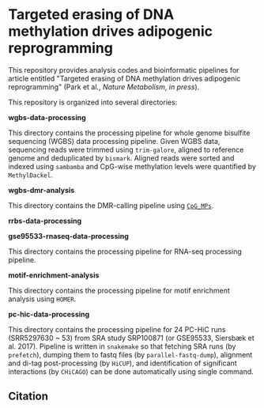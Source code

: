# Targeted erasing of DNA methylation drives adipogenic reprogramming

This repository provides analysis codes and bioinformatic pipelines for article entitled "Targeted erasing of DNA methylation drives adipogenic reprogramming" (Park et al., *Nature Metabolism*, *in press*).

This repository is organized into several directories:

**wgbs-data-processing**

This directory contains the processing pipeline for whole genome bisulfite sequencing (WGBS) data processing pipeline. Given WGBS data, sequencing reads were trimmed using `trim-galore`, aligned to reference genome and deduplicated by `bismark`. Aligned reads were sorted and indexed using `sambamba` and CpG-wise methylation levels were quantified by `MethylDackel`.

**wgbs-dmr-analysis**

This directory contains the DMR-calling pipeline using [`CpG_MPs`](https://github.com/Kinspact/CpG_MPs).

**rrbs-data-processing**

**gse95533-rnaseq-data-processing**

This directory contains the processing pipeline for RNA-seq processing pipeline.

**motif-enrichment-analysis**

This directory contains the processing pipeline for motif enrichment analysis using `HOMER`.

**pc-hic-data-processing**

This directory contains the processing pipeline for 24 PC-HiC runs (SRR5297630 ~ 53) from SRA study SRP100871 (or GSE95533, Siersbæk et al. 2017). Pipeline is written in `snakemake` so that fetching SRA runs (by `prefetch`), dumping them to fastq files (by `parallel-fastq-dump`), alignment and di-tag post-processing (by `HiCUP`), and identification of significant interactions (by `CHiCAGO`) can be done automatically using single command.

## Citation

